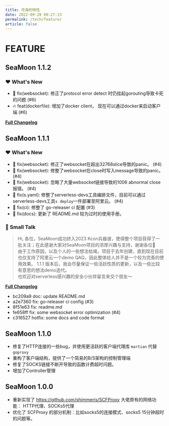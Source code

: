 ```yaml
---
title: 月海的特性
date: 2022-09-28 00:27:13
permalink: /tech/feature/
article: false
---
```


# FEATURE

## SeaMoon 1.1.2

### ❤️ What's New
*  🔧 fix(websocket): 修正了protocol error detect 时仍挂起gorouting导致卡死的问题 (#6)
*  🔥 feat(dockerfile): 增加了docker client， 现在可以通过docker来启动客户端  (#6)

[**Full Changelog**](https://github.com/DVKunion/SeaMoon/compare/1.1.1...1.1.2)

## SeaMoon 1.1.1

### ❤️ What's New
*  🔧 fix(websocket): 修正了websocket在超出32768slice导致的panic。 (#4)
*  🔧 fix(websocket): 修整了websocket在close时写入message导致的panic。 (#4)
*  🔧 fix(websocket): 忽略了大量websocket链接导致的1006 abnormal close报错。 (#4)
*  🔧 fix(s.yaml): 修整了serverless-devs工具编排文件，目前可以通过serverless-devs工具`s deploy`一件部署至阿里云。 (#4)
*  🔧 fix(ci): 修整了 go-releaser ci 配置 (#3)
*  🔧 fix(docs): 更新了 README.md 较为过时的使用手册。

### 🌈 Small Talk
> Hi, 各位，SeaMoon成功挤入2023 Kcon兵器谱，使得整个项目获得了一批关注；在此感谢大家对SeaMoon项目的浓厚兴趣与支持，谢谢各位🙏  
> 由于工作原因，以及个人的一些想法枯竭，项目于去年创建，直到现在目前也仅支持了阿里云一个demo QAQ，因此整体给人并不是一个较为完善的使用效果。
> 1.1.1 版本后，我会尽量保证一些活跃性质的更新，以及一些比较有意思的想法demo迭代。  
> 也欢迎对serverless感兴趣的安全小伙伴留言来交个朋友～

[**Full Changelog**](https://github.com/DVKunion/SeaMoon/compare/1.1.0...1.1.1)  
* bc209a9 doc: update README.md
* a2e7360 fix: go-releaser ci config (#3)
* 8f51e63 fix: readme.md
* fe658ff fix: some websocket error optimization (#4)
* c316527 hotfix: some docs and code format



## SeaMoon 1.1.0

+ 修复了HTTP连接的一些bug，并使用更活跃的客户端代理库 `martian` 代替 `goproxy`
+ 重构了客户端结构，提供了一个简易的B/S架构的控制管理端
+ 修复了SOCKS链接不断开导致的函数计费超时问题。
+ 增加了Controller管理

## SeaMoon 1.0.0

+ 重新实现了 https://github.com/shimmeris/SCFProxy 大佬原有的网络功能： HTTP代理、SOCKs5代理
+ 优化了 SCFProxy 的部分机制：比如socks5的连接模式、socks5 15分钟超时的问题等。